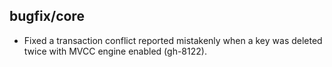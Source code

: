 ## bugfix/core

* Fixed a transaction conflict reported mistakenly when a key was deleted twice
  with MVCC engine enabled (gh-8122).
